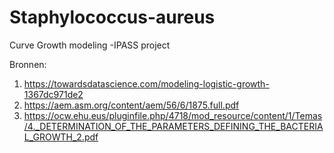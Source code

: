 # Staphylococcus-aureus
Curve Growth modeling -IPASS project 



Bronnen:

1. https://towardsdatascience.com/modeling-logistic-growth-1367dc971de2
2. https://aem.asm.org/content/aem/56/6/1875.full.pdf
3. https://ocw.ehu.eus/pluginfile.php/4718/mod_resource/content/1/Temas/4._DETERMINATION_OF_THE_PARAMETERS_DEFINING_THE_BACTERIAL_GROWTH_2.pdf
